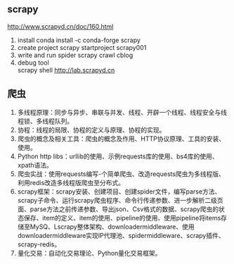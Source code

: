 

## scrapy

http://www.scrapyd.cn/doc/160.html

1. install
     conda install -c conda-forge scrapy 
2. create project 
    scrapy startproject scrapy001
3. write and run spider
    scrapy crawl  cblog
4. debug tool   
    scrapy shell http://lab.scrapyd.cn

## 爬虫

1. 多线程原理：同步与异步、串联与并发、线程、开辟一个线程、线程安全与线程锁、多线程队列。
2. 协程：线程的局限、协程的定义与原理、协程的实现。
3. 爬虫的概念及相关工具：爬虫的概念及作用、HTTP协议原理、工具的安装、使用。
4. Python http libs：urllib的使用、示例requests库的使用、bs4库的使用、xpath语法。
5. 爬虫实战：使用requests编写-个简单爬虫、改造requests爬虫为多线程版、利用redis改造多线程版爬虫至分布式。
6. scrapy框架：scrapy安装、创建项目、创建spider文件，编写parse方法、scrapy子命令、运行scrapy爬虫程序、命令行传递参数、进一步解析二级页面、parse方法之前传递参数、导出json、Csv格式的数据、scrapy爬虫的状态保存、item的定义、item的使用、pipeline的使用、使用pipeline将items存储至MySQ、Lscrapy整体架构、downloadermiddleware、使用downloadermiddleware实现IP代理池、spidermiddleware、scrapy插件、scrapy-redis。
7. 量化交易：自动化交易理论、Python量化交易框架。

